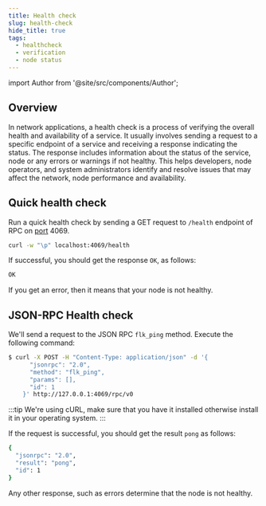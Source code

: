 ```yaml
---
title: Health check
slug: health-check
hide_title: true
tags:
  - healthcheck
  - verification
  - node status
---
```


<!--
  The following import is intentional (see partial <CheckoutCommitWarning />)
-->
import Author from '@site/src/components/Author';

## Overview

In network applications, a health check is a process of verifying the overall health and availability of a service. It usually involves sending a request to a specific endpoint of a service and receiving a response indicating the status. The response includes information about the status of the service, node or any errors or warnings if not healthy. This helps developers, node operators, and system administrators identify and resolve issues that may affect the network, node performance and availability.

## Quick health check

Run a quick health check by sending a GET request to `/health` endpoint of RPC on [port](/docs/learn/ports) 4069.

```sh
curl -w "\p" localhost:4069/health
```

If successful, you should get the response `OK`, as follows:

```sh
OK
```

If you get an error, then it means that your node is not healthy.

## JSON-RPC Health check

We'll send a request to the JSON RPC `flk_ping` method. Execute the following command:

```sh
$ curl -X POST -H "Content-Type: application/json" -d '{
      "jsonrpc": "2.0",
      "method": "flk_ping",
      "params": [],
      "id": 1
    }' http://127.0.0.1:4069/rpc/v0
```

:::tip
We're using cURL, make sure that you have it installed otherwise install it in your operating system.
:::

If the request is successful, you should get the result `pong` as follows:

```sh
{
  "jsonrpc": "2.0",
  "result": "pong",
  "id": 1
}
```

Any other response, such as errors determine that the node is not healthy.

<Author
    name="Helder Oliveira"
    image="https://github.com/heldrida.png"
    title="Software Developer + DX"
    url="https://github.com/heldrida"
/>
